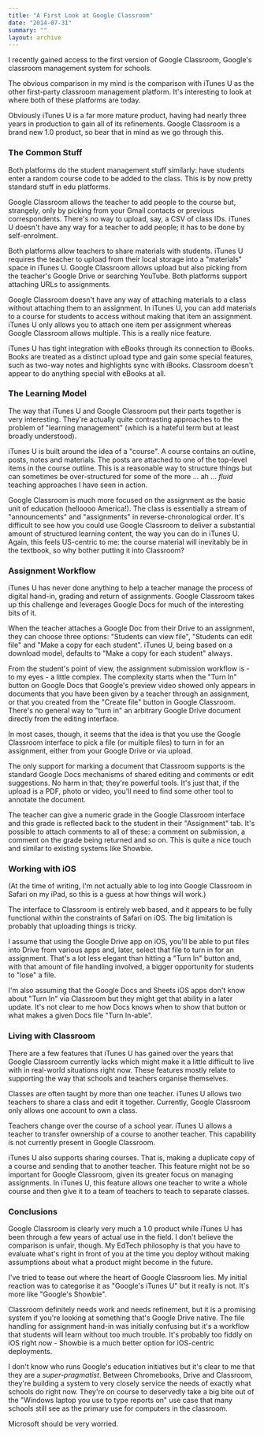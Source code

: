 ```yaml
---
title: "A First Look at Google Classroom"
date: "2014-07-31"
summary: ""
layout: archive
---
```


I recently gained access to the first version of Google Classroom, Google's classroom management system for schools.

The obvious comparison in my mind is the comparison with iTunes U as the other first-party classroom management platform. It's interesting to look at where both of these platforms are today.

Obviously iTunes U is a far more mature product, having had nearly three years in production to gain all of its refinements. Google Classroom is a brand new 1.0 product, so bear that in mind as we go through this.

### The Common Stuff

Both platforms do the student management stuff similarly: have students enter a random course code to be added to the class. This is by now pretty standard stuff in edu platforms.

Google Classroom allows the teacher to add people to the course but, strangely, only by picking from your Gmail contacts or previous correspondents. There's no way to upload, say, a CSV of class IDs. iTunes U doesn't have any way for a teacher to add people; it has to be done by self-enrolment.

Both platforms allow teachers to share materials with students. iTunes U requires the teacher to upload from their local storage into a "materials" space in iTunes U. Google Classroom allows upload but also picking from the teacher's Google Drive or searching YouTube. Both platforms support attaching URLs to assignments.

Google Classroom doesn't have any way of attaching materials to a class without attaching them to an assignment. In iTunes U, you can add materials to a course for students to access without making that item an assignment. iTunes U only allows you to attach one item per assignment whereas Google Classroom allows multiple. This is a really nice feature.

iTunes U has tight integration with eBooks through its connection to iBooks. Books are treated as a distinct upload type and gain some special features, such as two-way notes and highlights sync with iBooks. Classroom doesn't appear to do anything special with eBooks at all.

### The Learning Model

The way that iTunes U and Google Classroom put their parts together is very interesting. They're actually quite contrasting approaches to the problem of "learning management" (which is a hateful term but at least broadly understood).

iTunes U is built around the idea of a "course". A course contains an outline, posts, notes and materials. The posts are attached to one of the top-level items in the course outline. This is a reasonable way to structure things but can sometimes be over-structured for some of the more ... ah ... _fluid_ teaching approaches I have seen in action.

Google Classroom is much more focused on the assignment as the basic unit of education (helloooo America!). The class is essentially a stream of "announcements" and "assignments" in reverse-chronological order. It's difficult to see how you could use Google Classroom to deliver a substantial amount of structured learning content, the way you can do in iTunes U. Again, this feels US-centric to me: the course material will inevitably be in the textbook, so why bother putting it into Classroom?

### Assignment Workflow

iTunes U has never done anything to help a teacher manage the process of digital hand-in, grading and return of assignments. Google Classroom takes up this challenge and leverages Google Docs for much of the interesting bits of it.

When the teacher attaches a Google Doc from their Drive to an assignment, they can choose three options: "Students can view file", "Students can edit file" and "Make a copy for each student". iTunes U, being based on a download model, defaults to "Make a copy for each student" always.

From the student's point of view, the assignment submission workflow is - to my eyes - a little complex. The complexity starts when the "Turn In" button on Google Docs that Google's preview video showed only appears in documents that you have been given by a teacher through an assignment, or that you created from the "Create file" button in Google Classroom. There's no general way to "turn in" an arbitrary Google Drive document directly from the editing interface.

In most cases, though, it seems that the idea is that you use the Google Classroom interface to pick a file (or multiple files) to turn in for an assignment, either from your Google Drive or via upload.

The only support for marking a document that Classroom supports is the standard Google Docs mechanisms of shared editing and comments or edit suggestions. No harm in that; they're powerful tools. It's just that, if the upload is a PDF, photo or video, you'll need to find some other tool to annotate the document.

The teacher can give a numeric grade in the Google Classroom interface and this grade is reflected back to the student in their "Assignment" tab. It's possible to attach comments to all of these: a comment on submission, a comment on the grade being returned and so on. This is quite a nice touch and similar to existing systems like Showbie.

### Working with iOS

(At the time of writing, I'm not actually able to log into Google Classroom in Safari on my iPad, so this is a guess at how things will work.)

The interface to Classroom is entirely web based, and it appears to be fully functional within the constraints of Safari on iOS. The big limitation is probably that uploading things is tricky.

I assume that using the Google Drive app on iOS, you'll be able to put files into Drive from various apps and, later, select that file to turn in for an assignment. That's a lot less elegant than hitting a "Turn In" button and, with that amount of file handling involved, a bigger opportunity for students to "lose" a file.

I'm also assuming that the Google Docs and Sheets iOS apps don't know about "Turn In" via Classroom but they might get that ability in a later update. It's not clear to me how Docs knows when to show that button or what makes a given Docs file "Turn In-able".

### Living with Classroom

There are a few features that iTunes U has gained over the years that Google Classroom currently lacks which might make it a little difficult to live with in real-world situations right now. These features mostly relate to supporting the way that schools and teachers organise themselves.

Classes are often taught by more than one teacher. iTunes U allows two teachers to share a class and edit it together. Currently, Google Classroom only allows one account to own a class.

Teachers change over the course of a school year. iTunes U allows a teacher to transfer ownership of a course to another teacher. This capability is not currently present in Google Classroom.

iTunes U also supports sharing courses. That is, making a duplicate copy of a course and sending that to another teacher. This feature might not be so important for Google Classroom, given its greater focus on managing assignments. In iTunes U, this feature allows one teacher to write a whole course and then give it to a team of teachers to teach to separate classes.

### Conclusions

Google Classroom is clearly very much a 1.0 product while iTunes U has been through a few years of actual use in the field. I don't believe the comparison is unfair, though. My EdTech philosophy is that you have to evaluate what's right in front of you at the time you deploy without making assumptions about what a product might become in the future.

I've tried to tease out where the heart of Google Classroom lies. My initial reaction was to categorise it as "Google's iTunes U" but it really is not. It's more like "Google's Showbie".

Classroom definitely needs work and needs refinement, but it is a promising system if you're looking at something that's Google Drive native. The file handling for assignment hand-in was initially confusing but it's a workflow that students will learn without too much trouble. It's probably too fiddly on iOS right now - Showbie is a much better option for iOS-centric deployments.

I don't know who runs Google's education initiatives but it's clear to me that they are a _super-pragmatist_. Between Chromebooks, Drive and Classroom, they're building a system to very closely service the needs of exactly what schools do right now. They're on course to deservedly take a big bite out of the "Windows laptop you use to type reports on" use case that many schools still see as the primary use for computers in the classroom.

Microsoft should be very worried.
